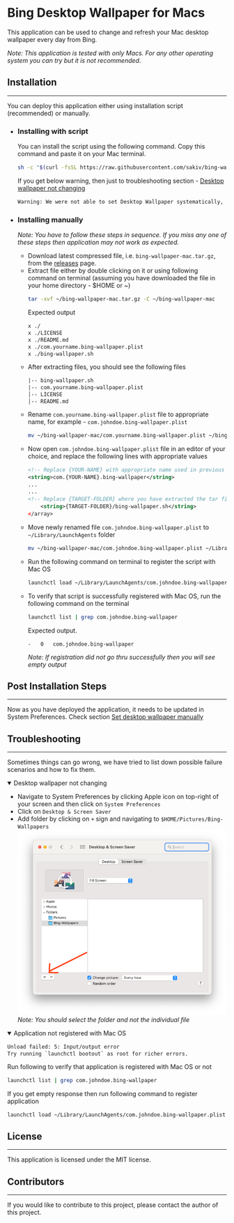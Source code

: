 # Bing Desktop Wallpaper for Macs
This application can be used to change and refresh your Mac desktop wallpaper every day from Bing.

*Note: This application is tested with only Macs. For any other operating system you can try but it is not recommended.*
## Installation
---
You can deploy this application either using installation script (recommended) or manually.
* ### Installing with script

    You can install the script using the following command. Copy this command and paste it on your Mac terminal.

    ```bash
    sh -c "$(curl -fsSL https://raw.githubusercontent.com/sakiv/bing-wallpaper-mac/dev/install.sh?`date '+%s'`)"
    ```

    If you get below warning, then just to troubleshooting section - [Desktop wallpaper not changing](#set-desktop-wallpaper)
    ```bash
    Warning: We were not able to set Desktop Wallpaper systematically, please perform final step to complete installation
    ```

* ### Installing manually
    *Note: You have to follow these steps in sequence. If you miss any one of these steps then application may not work as expected.* 

    * Download latest compressed file, i.e. `bing-wallpaper-mac.tar.gz`, from the [releases](https://github.com/sakiv/bing-wallpaper-mac/releases) page.
    * Extract file either by double clicking on it or using following command on terminal (assuming you have downloaded the file in your home directory - $HOME or ~)
        ```bash
        tar -xvf ~/bing-wallpaper-mac.tar.gz -C ~/bing-wallpaper-mac
        ```
        Expected output
        ```
        x ./
        x ./LICENSE
        x ./README.md
        x ./com.yourname.bing-wallpaper.plist
        x ./bing-wallpaper.sh
        ```
    * After extracting files, you should see the following files
        ```
        |-- bing-wallpaper.sh    
        |-- com.yourname.bing-wallpaper.plist    
        │-- LICENSE
        │-- README.md
        ```
    * Rename `com.yourname.bing-wallpaper.plist` file to appropriate name, for example - `com.johndoe.bing-wallpaper.plist`
        ```bash
        mv ~/bing-wallpaper-mac/com.yourname.bing-wallpaper.plist ~/bing-wallpaper-mac/com.johndoe.bing-wallpaper.plist
        ```
    * Now open `com.johndoe.bing-wallpaper.plist` file in an editor of your choice, and replace the following lines with appropriate values
        ```xml
        <!-- Replace {YOUR-NAME} with appropriate name used in previous step, for example - johndoe -->
        <string>com.{YOUR-NAME}.bing-wallpaper</string>
        ...
        ...
        <!-- Replace {TARGET-FOLDER} where you have extracted the tar file, for example - ~/bing-wallpaper-mac -->
            <string>{TARGET-FOLDER}/bing-wallpaper.sh</string>
        </array>
        ```
    * Move newly renamed file `com.johndoe.bing-wallpaper.plist` to `~/Library/LaunchAgents` folder
        ```bash
        mv ~/bing-wallpaper-mac/com.johndoe.bing-wallpaper.plist ~/Library/LaunchAgents/
        ```
    * Run the following command on terminal to register the script with Mac OS
        ```bash
        launchctl load ~/Library/LaunchAgents/com.johndoe.bing-wallpaper.plist
        ```
    * To verify that script is successfully registered with Mac OS, run the following command on the terminal
        ```bash
        launchctl list | grep com.johndoe.bing-wallpaper
        ```
        Expected output.         
        ```        
        -	0	com.johndoe.bing-wallpaper
        ```
        *Note: If registration did not go thru successfully then you will see empty output*

## Post Installation Steps
---
Now as you have deployed the application, it needs to be updated in System Preferences. Check section [Set desktop wallpaper manually](#set-desktop-wallpaper)



## Troubleshooting
---
Sometimes things can go wrong, we have tried to list down possible failure scenarios and how to fix them.

<a name="set-desktop-wallpaper"></a>
<details open>
<summary>Desktop wallpaper not changing</summary>

* Navigate to System Preferences by clicking Apple icon on top-right of your screen and then click on `System Preferences`
* Click on `Desktop & Screen Saver`
* Add folder by clicking on `+` sign and navigating to `$HOME/Pictures/Bing-Wallpapers`
![System Preferences -> Desktop & Screen Saver](assets/images/system-preferences-add-folder.png)
    *Note: You should select the folder and not the individual file*

</details>

<details open>
<summary>Application not registered with Mac OS</summary>

```
Unload failed: 5: Input/output error
Try running `launchctl bootout` as root for richer errors.
```
Run following to verify that application is registered with Mac OS or not
```bash
launchctl list | grep com.johndoe.bing-wallpaper
```
If you get empty response then run following command to register application
```bash
launchctl load ~/Library/LaunchAgents/com.johndoe.bing-wallpaper.plist
```

</details>

## License
---
This application is licensed under the MIT license.

## Contributors
---
If you would like to contribute to this project, please contact the author of this project.